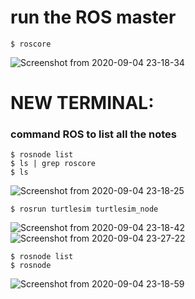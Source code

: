 # run the ROS master
```shell
$ roscore
```
![Screenshot from 2020-09-04 23-18-34](https://user-images.githubusercontent.com/69444682/92262327-27cf6680-ef05-11ea-89f0-914e2d45a840.png)

# NEW TERMINAL:
### command ROS to list all the notes
```shell
$ rosnode list
$ ls | grep roscore
$ ls
```

![Screenshot from 2020-09-04 23-18-25](https://user-images.githubusercontent.com/69444682/92262325-269e3980-ef05-11ea-81c5-b359907c32c7.png)

```shell
$ rosrun turtlesim turtlesim_node
```

![Screenshot from 2020-09-04 23-18-42](https://user-images.githubusercontent.com/69444682/92262333-29009380-ef05-11ea-8af9-256fc7b7f491.png)
![Screenshot from 2020-09-04 23-27-22](https://user-images.githubusercontent.com/69444682/92263053-3702e400-ef06-11ea-945e-04a8f4737c3f.png)

```shell
$ rosnode list
$ rosnode
```

![Screenshot from 2020-09-04 23-18-59](https://user-images.githubusercontent.com/69444682/92262337-2a31c080-ef05-11ea-81a2-0e784ecc0195.png)
